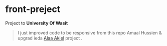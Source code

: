 # front-preject
Project to **University Of Wasit**
>I just improved code to be responsive from this repo Amaal Hussien & upgrad ieda [Alaa Akiel](https://github.com/AlaaProg) project .

